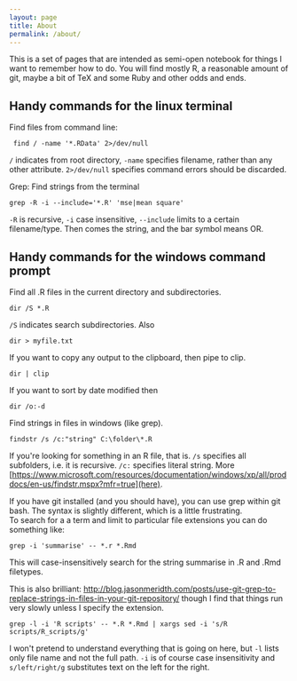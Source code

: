 ```yaml
---
layout: page
title: About
permalink: /about/
---
```


This is a set of pages that are intended as semi-open notebook for things I want to remember how to do. 
You will find mostly R, a reasonable amount of git, maybe a bit of TeX and some Ruby and other odds and ends.

## Handy commands for the linux terminal

Find files from command line:

```
 find / -name '*.RData' 2>/dev/null
```

`/` indicates from root directory, `-name` specifies filename, rather than any other attribute. 
`2>/dev/null` specifies command errors should be discarded. 

Grep:
Find strings from the terminal

```
grep -R -i --include='*.R' 'mse|mean square'
```

`-R` is recursive, `-i` case insensitive, `--include` limits to a certain filename/type. 
Then comes the string, and the bar symbol means OR. 

## Handy commands for the windows command prompt

Find all .R files in the current directory and subdirectories. 

```
dir /S *.R
```

`/S` indicates search subdirectories. 
Also

```
dir > myfile.txt
```

If you want to copy any output to the clipboard, then pipe to clip. 

```
dir | clip
```

If you want to sort by date modified then

```
dir /o:-d
```

Find strings in files in windows (like grep). 

```
findstr /s /c:"string" C:\folder\*.R
```

If you're looking for something in an R file, that is. 
`/s` specifies all subfolders, i.e. it is recursive. 
`/c:` specifies literal string. 
More [https://www.microsoft.com/resources/documentation/windows/xp/all/proddocs/en-us/findstr.mspx?mfr=true](here). 

If you have git installed (and you should have), you can use grep within git bash. 
The syntax is slightly different, which is a little frustrating.  
To search for a a term and limit to particular file extensions you can do something like:

```
grep -i 'summarise' -- *.r *.Rmd
```

This will case-insensitively search for the string summarise in .R and .Rmd filetypes.

This is also brilliant: http://blog.jasonmeridth.com/posts/use-git-grep-to-replace-strings-in-files-in-your-git-repository/ though I find that things run very slowly unless I specify the extension. 

```
grep -l -i 'R scripts' -- *.R *.Rmd | xargs sed -i 's/R scripts/R_scripts/g'
```

I won't pretend to understand everything that is going on here, but `-l` lists only file name and not the full path. 
`-i` is of course case insensitivity and `s/left/right/g` substitutes text on the left for the right. 
